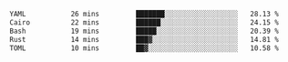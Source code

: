 <!--START_SECTION:waka-->

```txt
YAML           26 mins         ███████░░░░░░░░░░░░░░░░░░   28.13 %
Cairo          22 mins         ██████░░░░░░░░░░░░░░░░░░░   24.15 %
Bash           19 mins         █████░░░░░░░░░░░░░░░░░░░░   20.39 %
Rust           14 mins         ███▓░░░░░░░░░░░░░░░░░░░░░   14.81 %
TOML           10 mins         ██▓░░░░░░░░░░░░░░░░░░░░░░   10.58 %
```

<!--END_SECTION:waka-->